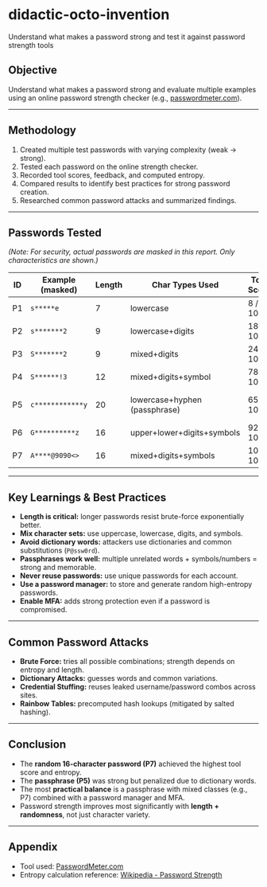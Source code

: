 # didactic-octo-invention
Understand what makes a password strong and test it against password strength tools

## Objective
Understand what makes a password strong and evaluate multiple examples using an online password strength checker (e.g., [passwordmeter.com](https://passwordmeter.com)).

---

## Methodology
1. Created multiple test passwords with varying complexity (weak → strong).
2. Tested each password on the online strength checker.
3. Recorded tool scores, feedback, and computed entropy.
4. Compared results to identify best practices for strong password creation.
5. Researched common password attacks and summarized findings.

---

## Passwords Tested
*(Note: For security, actual passwords are masked in this report. Only characteristics are shown.)*

| ID | Example (masked) | Length | Char Types Used | Tool Score | Tool Feedback | Entropy (bits) | Notes |
|----|------------------|--------|-----------------|------------|---------------|----------------|-------|
| P1 | `s*****e`        | 7      | lowercase       | 8 / 100   | Too short; dictionary word | 33.2 | Very weak |
| P2 | `s*******2`      | 9      | lowercase+digits | 18 / 100  | Add uppercase/symbols | 53.6 | Weak |
| P3 | `S*******2`      | 9      | mixed+digits    | 24 / 100   | Good — increase length | 59.5 | Medium |
| P4 | `S******!3`      | 12     | mixed+digits+symbol | 78 / 100 | Strong — add more length | 78.6 | Strong |
| P5 | `c************y` | 20     | lowercase+hyphen (passphrase) | 65 / 100 | Uses common words | 94.5 | Good, but dictionary-based |
| P6 | `G**********z`   | 16     | upper+lower+digits+symbols | 92 / 100 | Excellent | 100.9 | Very strong |
| P7 | `A****@9090<>`  | 16     | mixed+digits+symbols | 100 / 100 | Excellent balance | 95.3 | Strong & memorable |

---

## Key Learnings & Best Practices
- **Length is critical:** longer passwords resist brute-force exponentially better.
- **Mix character sets:** use uppercase, lowercase, digits, and symbols.
- **Avoid dictionary words:** attackers use dictionaries and common substitutions (`P@ssw0rd`).
- **Passphrases work well:** multiple unrelated words + symbols/numbers = strong and memorable.
- **Never reuse passwords:** use unique passwords for each account.
- **Use a password manager:** to store and generate random high-entropy passwords.
- **Enable MFA:** adds strong protection even if a password is compromised.

---

## Common Password Attacks
- **Brute Force:** tries all possible combinations; strength depends on entropy and length.
- **Dictionary Attacks:** guesses words and common variations.
- **Credential Stuffing:** reuses leaked username/password combos across sites.
- **Rainbow Tables:** precomputed hash lookups (mitigated by salted hashing).

---

## Conclusion
- The **random 16-character password (P7)** achieved the highest tool score and entropy.  
- The **passphrase (P5)** was strong but penalized due to dictionary words.  
- The most **practical balance** is a passphrase with mixed classes (e.g., P7) combined with a password manager and MFA.  
- Password strength improves most significantly with **length + randomness**, not just character variety.  

---

## Appendix
- Tool used: [PasswordMeter.com](https://passwordmeter.com)   
- Entropy calculation reference: [Wikipedia - Password Strength](https://en.wikipedia.org/wiki/Password_strength) 
